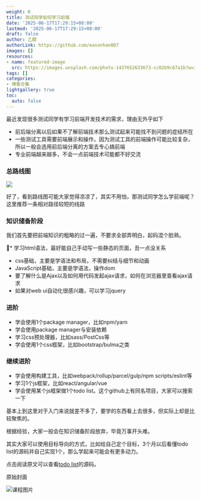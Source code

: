 ```yaml
---
weight: 0
title: 测试同学如何学习前端
date: '2025-06-17T17:29:15+08:00'
lastmod: '2025-06-17T17:29:15+08:00'
draft: false
author: 乙醇
authorLink: https://github.com/easonhan007
images: []
resources:
- name: featured-image
  src: https://images.unsplash.com/photo-1437652633673-cc02b9c67a1b?w=300
tags: []
categories:
- 博客合集
lightgallery: true
toc:
  auto: false
---
```




最近发现很多测试同学有学习前端开发技术的需求，理由无外乎如下

* 前后端分离以后如果不了解前端技术那么测试起来可能找不到问题的症结所在
* 一些测试工具需要前端展示和操作，因为测试工具的前端操作可能比较复杂，所以一般会选用前后端分离的方案去专心搞前端
* 专业前端越来越多，不会一点前端技术可能都不好交流


### 总路线图

![](https://raw.githubusercontent.com/kamranahmedse/developer-roadmap/master/images/frontend-v2.png)


好了，看到路线图可能大家觉得凉凉了，其实不用怕，那测试同学怎么学前端呢？这里推荐一条相对路径较短的线路

### 知识储备阶段

我们首先要把前端知识的粗略的过一遍，不要求全部弄明白，起码混个脸熟。

* 学习html语法，最好能自己手动写一些静态的页面，丑一点没关系
* css基础，主要是学语法和布局，不需要纠结与细节和动画
* JavaScript基础，主要是学语法，操作dom
* 要了解什么是Ajax以及如何用代码发起ajax请求，如何在浏览器里查看ajax请求
* 如果对web ui自动化很感兴趣，可以学习jquery

### 进阶

* 学会使用1个package manager，比如npm/yarn
* 学会使用package manager与安装依赖
* 学习css预处理器，比如sass/PostCss等
* 学会使用1个css框架，比如bootstrap/bulma之类

### 继续进阶

* 学会使用构建工具，比如webpack/rollup/parcel/gulp/npm scripts/eslint等
* 学习1个js框架，比如react/angular/vue
* 学会使用某个js框架做1个todo list。这个github上有同名项目，大家可以搜索一下

基本上到这里对于入门来说就差不多了，要学的东西看上去很多，但实际上却是比较聚焦的。

根据经验，大家一般会在知识储备阶段放弃，毕竟万事开头难。

其实大家可以使用目标导向的方式，比如给自己定个目标，3个月以后看懂todo list的源码并自己实现1个，那么学起来可能会有更多动力。

点击阅读原文可以查看[todo list](http://todomvc.com/)的源码。












原始封面

![课程图片](https://images.unsplash.com/photo-1437652633673-cc02b9c67a1b?w=300)

